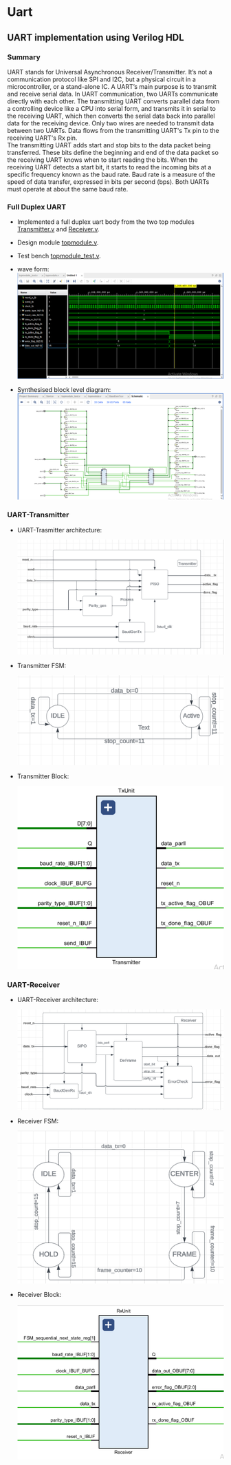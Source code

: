 # Uart
## **UART implementation using Verilog HDL**

### Summary

UART stands for Universal Asynchronous Receiver/Transmitter. It’s not a communication protocol like SPI and I2C, but a physical circuit in a microcontroller, or a stand-alone IC. A UART’s main purpose is to transmit and receive serial data. In UART communication, two UARTs communicate directly with each other. The transmitting UART converts parallel data from a controlling device like a CPU into serial form, and transmits it in serial to the receiving UART, which then converts the serial data back into parallel data for the receiving device. Only two wires are needed to transmit data between two UARTs. Data flows from the transmitting UART's Tx pin to the receiving UART's Rx pin.<br>The transmitting UART adds start and stop bits to the data packet being transferred. These bits define the beginning and end of the data packet so the receiving UART knows when to start reading the bits.
When the receiving UART detects a start bit, it starts to read the incoming bits at a specific frequency known as the baud rate. Baud rate is a measure of the speed of data transfer, expressed in bits per second (bps). Both UARTs must operate at about the same baud rate.

### Full Duplex UART
- Implemented a full duplex uart body from the two top modules [Transmitter.v](https://github.com/Praranya/Uart/blob/main/UART_Body/Transmitter.v) and [Receiver.v](https://github.com/Praranya/Uart/blob/main/UART_Body/Receiver.v).
- Design module [topmodule.v](https://github.com/Praranya/Uart/blob/main/UART_Body/topmodule.v).
- Test bench [topmodule_test.v](https://github.com/Praranya/Uart/blob/main/UART_Body/topmodule_test.v).
- wave form:<br> ![alt text](https://github.com/Praranya/Uart/blob/main/UART_pics/Uart_wave.png)

  
- Synthesised block level diagram:<br>![alt text](https://github.com/Praranya/Uart/blob/main/UART_pics/Synthesised%20block%20level%20diagram.png)


### UART-Transmitter
- UART-Trasmitter architecture: <p align="center">![alt text](https://github.com/Praranya/Uart/blob/main/UART_pics/Tx_block.png)</p>
- Transmitter FSM:<p align="center">![alt text](https://github.com/Praranya/Uart/blob/main/UART_pics/Tx_fsm.png)</p>
- Transmitter Block:<p align="center">![alt text](https://github.com/Praranya/Uart/blob/main/UART_pics/Transmitter%20Block.png)</p>

### UART-Receiver
- UART-Receiver architecture:<p align="center">![alt text](https://github.com/Praranya/Uart/blob/main/UART_pics/Rx_block.png)</p>
- Receiver FSM:<p align="center">![alt text](https://github.com/Praranya/Uart/blob/main/UART_pics/Rx_fsm.png)</p>
- Receiver Block:<p align="center">![alt text](https://github.com/Praranya/Uart/blob/main/UART_pics/Receiver%20Block.png)</p>
